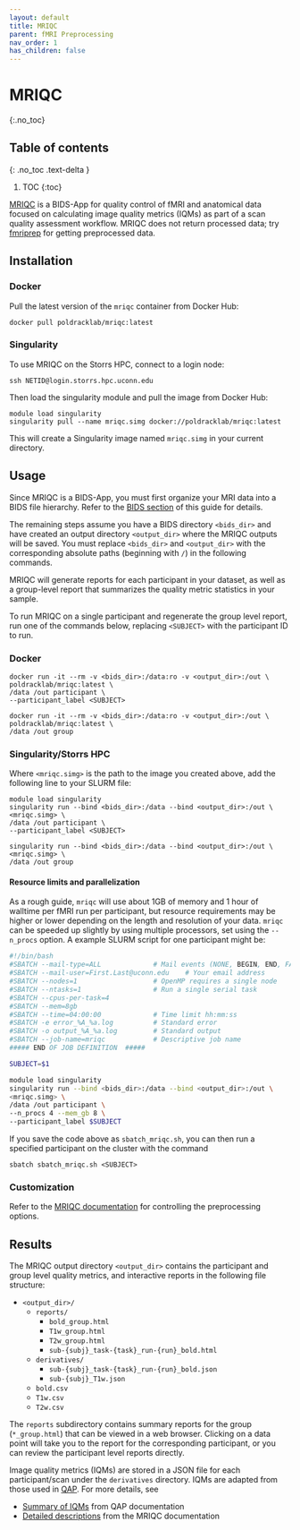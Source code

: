 ```yaml
---
layout: default
title: MRIQC
parent: fMRI Preprocessing
nav_order: 1
has_children: false
---
```


# MRIQC
{:.no_toc}

## Table of contents
{: .no_toc .text-delta }

1. TOC
{:toc}


[MRIQC](https://mriqc.readthedocs.io/en/stable/) is a BIDS-App for quality control of fMRI and anatomical data focused on calculating image quality metrics (IQMs) as part of a scan quality assessment workflow. MRIQC does not return processed data; try [fmriprep](fmriprep) for getting preprocessed data.

## Installation

### Docker

Pull the latest version of the `mriqc` container from Docker Hub:


```shell
docker pull poldracklab/mriqc:latest
```

### Singularity

To use MRIQC on the Storrs HPC, connect to a login node:

```shell
ssh NETID@login.storrs.hpc.uconn.edu
```

Then load the singularity module and pull the image from Docker Hub:

```shell
module load singularity
singularity pull --name mriqc.simg docker://poldracklab/mriqc:latest
```

This will create a Singularity image named `mriqc.simg` in your current directory.


## Usage

Since MRIQC is a BIDS-App, you must first organize your MRI data into a BIDS file hierarchy. Refer to the [BIDS section](../bids) of this guide for details.

The remaining steps assume you have a BIDS directory `<bids_dir>` and have created an output directory `<output_dir>` where the MRIQC outputs will be saved. You must replace `<bids_dir>` and `<output_dir>` with the corresponding absolute paths (beginning with `/`) in the following commands.

MRIQC will generate reports for each participant in your dataset, as well as a group-level report that summarizes the quality metric statistics in your sample.


To run MRIQC on a single participant and regenerate the group level report, run one of the commands below, replacing `<SUBJECT>` with the participant ID to run.


### Docker

```shell
docker run -it --rm -v <bids_dir>:/data:ro -v <output_dir>:/out \
poldracklab/mriqc:latest \
/data /out participant \
--participant_label <SUBJECT>

docker run -it --rm -v <bids_dir>:/data:ro -v <output_dir>:/out \
poldracklab/mriqc:latest \
/data /out group
```

### Singularity/Storrs HPC

Where `<mriqc.simg>` is the path to the image you created above, add the following line to your SLURM file:

```shell
module load singularity
singularity run --bind <bids_dir>:/data --bind <output_dir>:/out \
<mriqc.simg> \
/data /out participant \
--participant_label <SUBJECT>

singularity run --bind <bids_dir>:/data --bind <output_dir>:/out \
<mriqc.simg> \
/data /out group
```


#### Resource limits and parallelization

As a rough guide, `mriqc` will use about 1GB of memory and 1 hour of walltime per fMRI run per participant, but   resource requirements may be higher or lower depending on the length and resolution of your data. `mriqc` can be speeded up slightly by using multiple processors, set using the `--n_procs` option. A example SLURM script for one participant might be:


```bash
#!/bin/bash
#SBATCH --mail-type=ALL 			# Mail events (NONE, BEGIN, END, FAIL, ALL)
#SBATCH --mail-user=First.Last@uconn.edu	# Your email address
#SBATCH --nodes=1					# OpenMP requires a single node
#SBATCH --ntasks=1					# Run a single serial task
#SBATCH --cpus-per-task=4
#SBATCH --mem=8gb
#SBATCH --time=04:00:00				# Time limit hh:mm:ss
#SBATCH -e error_%A_%a.log			# Standard error
#SBATCH -o output_%A_%a.log			# Standard output
#SBATCH --job-name=mriqc			# Descriptive job name
##### END OF JOB DEFINITION  #####

SUBJECT=$1

module load singularity
singularity run --bind <bids_dir>:/data --bind <output_dir>:/out \
<mriqc.simg> \
/data /out participant \
--n_procs 4 --mem_gb 8 \
--participant_label $SUBJECT

```

If you save the code above as `sbatch_mriqc.sh`, you can then run a specified participant on the cluster with the command

```
sbatch sbatch_mriqc.sh <SUBJECT>
```


### Customization

Refer to the [MRIQC documentation](https://mriqc.readthedocs.io/en/stable/running.html#command-line-interface) for controlling the preprocessing options.


## Results

The MRIQC output directory `<output_dir>` contains the participant and group level quality metrics, and interactive reports in the following file structure:

- `<output_dir>/`
	- `reports/`
		- `bold_group.html`
		- `T1w_group.html`
		- `T2w_group.html`
		- `sub-{subj}_task-{task}_run-{run}_bold.html`
	-  `derivatives/`
		-  `sub-{subj}_task-{task}_run-{run}_bold.json`
		-  `sub-{subj}_T1w.json`
	-  `bold.csv`
	-  `T1w.csv`
	-  `T2w.csv`


The `reports` subdirectory contains summary reports for the group (`*_group.html`) that can be viewed in a web browser. Clicking on a data point will take you to the report for the corresponding participant, or you can review the participant level reports directly.

Image quality metrics (IQMs) are stored in a JSON file for each participant/scan under the `derivatives` directory. IQMs are adapted from those used in [QAP](http://preprocessed-connectomes-project.org/quality-assessment-protocol/index.html). For more details, see

- [Summary of IQMs](http://preprocessed-connectomes-project.org/quality-assessment-protocol/#taxonomy-of-qa-measures) from QAP documentation
- [Detailed descriptions](https://mriqc.readthedocs.io/en/stable/measures.html) from the MRIQC documentation

